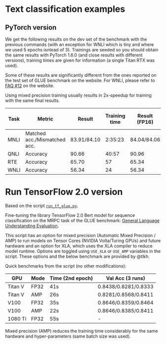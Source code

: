 # Text classification examples

## PyTorch version

We get the following results on the dev set of the benchmark with the previous commands (with an exception for
WNLI which is tiny and where we used 5 epochs isntead of 3). Trainings are seeded so you should obtain the same
results with PyTorch 1.6.0 (and close results with different versions), training times are given for information (a
single Titan RTX was used).

Some of these results are significantly different from the ones reported on the test set of GLUE benchmark on the
website. For WNLI, please refer to [FAQ #12](https://gluebenchmark.com/faq) on the website.

Using mixed precision training usually results in 2x-speedup for training with the same final results.

| Task | Metric                       | Result      | Training time | Result (FP16) | Training time (FP16) |
| ---- | ---------------------------- | ----------- | ------------- | ------------- | -------------------- |
| MNLI | Matched acc./Mismatched acc. | 83.91/84.10 | 2:35:23       | 84.04/84.06   | 1:17:06              |
| QNLI | Accuracy                     | 90.66       | 40:57         | 90.96         | 20:16                |
| RTE  | Accuracy                     | 65.70       | 57            | 65.34         | 29                   |
| WNLI | Accuracy                     | 56.34       | 24            | 56.34         | 12                   |

# Run TensorFlow 2.0 version

Based on the script [`run_tf_glue.py`](https://github.com/huggingface/transformers/blob/master/examples/text-classification/run_tf_glue.py).

Fine-tuning the library TensorFlow 2.0 Bert model for sequence classification on the MRPC task of the GLUE benchmark: [General Language Understanding Evaluation](https://gluebenchmark.com/).

This script has an option for mixed precision (Automatic Mixed Precision / AMP) to run models on Tensor Cores (NVIDIA Volta/Turing GPUs) and future hardware and an option for XLA, which uses the XLA compiler to reduce model runtime.
Options are toggled using `USE_XLA` or `USE_AMP` variables in the script.
These options and the below benchmark are provided by @tlkh.

Quick benchmarks from the script (no other modifications):

| GPU     | Mode | Time (2nd epoch) | Val Acc (3 runs)     |
| ------- | ---- | ---------------- | -------------------- |
| Titan V | FP32 | 41s              | 0.8438/0.8281/0.8333 |
| Titan V | AMP  | 26s              | 0.8281/0.8568/0.8411 |
| V100    | FP32 | 35s              | 0.8646/0.8359/0.8464 |
| V100    | AMP  | 22s              | 0.8646/0.8385/0.8411 |
| 1080 Ti | FP32 | 55s              | -                    |

Mixed precision (AMP) reduces the training time considerably for the same hardware and hyper-parameters (same batch size was used).
